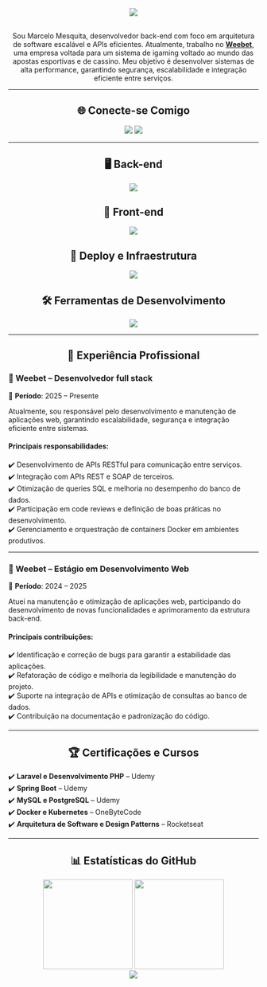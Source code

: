 <div align="center">

<img src="https://capsule-render.vercel.app/api?type=venom&height=150&color=gradient&text=Marcelo%20Mesquita&fontAlign=50&fontSize=40&desc=Desenvolvedor%20Back-end&descAlignY=70&descAlign=50" />

</div>

<br>

<p align="center">
Sou Marcelo Mesquita, desenvolvedor back-end com foco em arquitetura de software escalável e APIs eficientes. Atualmente, trabalho no <a href="https://wee.bet"><strong>Weebet</strong></a>, uma empresa voltada para um sistema de igaming voltado ao mundo das apostas esportivas e de cassino. Meu objetivo é desenvolver sistemas de alta performance, garantindo segurança, escalabilidade e integração eficiente entre serviços.
</p>

---

<div align="center">

## 🌐 Conecte-se Comigo

<p align="center">
  <a href="https://github.com/MrMesquita"><img src="https://img.shields.io/badge/GitHub-181717?style=for-the-badge&logo=github&logoColor=white" /></a>
  <a href="https://www.linkedin.com/in/marcelo-g-mesquita/"><img src="https://img.shields.io/badge/LinkedIn-0A66C2?style=for-the-badge&logo=linkedin&logoColor=white" /></a>
</p>

</div>

---

<div align="center">

## 🖥️ Back-end

<img src="https://skill-icons-v2.vercel.app/api/icons?i=php,laravel,nodejs,nestjs,express,java,spring,mysql,postgresql,redis&theme=dark" /><br>

## 🎨 Front-end

<img src="https://skill-icons-v2.vercel.app/api/icons?i=angular,react,typescript,sass,tailwindcss,vite&theme=dark" /><br>

## 🚀 Deploy e Infraestrutura

<img src="https://skill-icons-v2.vercel.app/api/icons?i=docker,kubernetes,nginx,linux,vim,vercel,githubactions&theme=dark" /><br>

## 🛠️ Ferramentas de Desenvolvimento

<img src="https://skill-icons-v2.vercel.app/api/icons?i=phpstorm,idea,vscode,github,bitbucket,git,jira,figma&theme=dark" /><br>

</div>

---

<div align="center">

## 💼 Experiência Profissional

</div>

### 🏢 Weebet – Desenvolvedor full stack  
📅 **Período**: 2025 – Presente  

Atualmente, sou responsável pelo desenvolvimento e manutenção de aplicações web, garantindo escalabilidade, segurança e integração eficiente entre sistemas.  

#### **Principais responsabilidades:**  
✔️ Desenvolvimento de APIs RESTful para comunicação entre serviços.  
✔️ Integração com APIs REST e SOAP de terceiros.  
✔️ Otimização de queries SQL e melhoria no desempenho do banco de dados.  
✔️ Participação em code reviews e definição de boas práticas no desenvolvimento.  
✔️ Gerenciamento e orquestração de containers Docker em ambientes produtivos. 

---

### 🏢 Weebet – Estágio em Desenvolvimento Web  
📅 **Período**: 2024 – 2025  

Atuei na manutenção e otimização de aplicações web, participando do desenvolvimento de novas funcionalidades e aprimoramento da estrutura back-end.  

#### **Principais contribuições:**  
✔️ Identificação e correção de bugs para garantir a estabilidade das aplicações.  
✔️ Refatoração de código e melhoria da legibilidade e manutenção do projeto.  
✔️ Suporte na integração de APIs e otimização de consultas ao banco de dados.  
✔️ Contribuição na documentação e padronização do código.  

---

<div align="center">

## 🏆 Certificações e Cursos

</div>

✔️ **Laravel e Desenvolvimento PHP** – Udemy  
✔️ **Spring Boot** – Udemy  
✔️ **MySQL e PostgreSQL** – Udemy  
✔️ **Docker e Kubernetes** – OneByteCode  
✔️ **Arquitetura de Software e Design Patterns** – Rocketseat  

---

<div align="center">

## 📊 Estatísticas do GitHub

<img height="180em" src="https://github-readme-stats.vercel.app/api?username=MrMesquita&show_icons=true&theme=transparent&hide_border=true&count_private=true" />
<img height="180em" src="https://github-readme-stats.vercel.app/api/top-langs/?username=MrMesquita&layout=compact&theme=transparent&hide_border=true" />

<br>

<img src="https://capsule-render.vercel.app/api?type=waving&height=150&color=gradient&section=footer">

</div>
